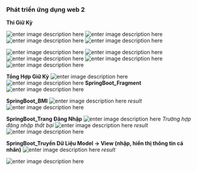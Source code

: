 


### **Phát triển ứng dụng web 2**

**Thi Giữ Kỳ**

![enter image description here](https://files.catbox.moe/bl5mp5.png)
![enter image description here](https://files.catbox.moe/b4zbx5.png)
![enter image description here](https://files.catbox.moe/56247b.png)
![enter image description here](https://files.catbox.moe/xfsxft.png)

![enter image description here](https://files.catbox.moe/c41pu9.png)
![enter image description here](https://files.catbox.moe/xb2nns.png)
![enter image description here](https://files.catbox.moe/rxiald.png)
![enter image description here](https://files.catbox.moe/juwb5c.png)
![enter image description here](https://files.catbox.moe/550rk4.png)

**Tổng Hợp Giữ Kỳ**
![enter image description here](https://files.catbox.moe/2elo43.png)
![enter image description here](https://files.catbox.moe/r1aqx2.png)
**SpringBoot_Fragment**
![enter image description here](https://files.catbox.moe/j1b2xh.png)

**SpringBoot_BMI**
![enter image description here](https://files.catbox.moe/r0r5s9.png)
*result*
![enter image description here](https://files.catbox.moe/hlebiv.png)


**SpringBoot_Trang Đăng Nhập**
![enter image description here](https://files.catbox.moe/rrh5z4.png)
*Trường hợp đăng nhập thất bại*
![enter image description here](https://files.catbox.moe/hqz5gy.png)
*result*
![enter image description here](https://files.catbox.moe/spfao1.png)


**SpringBoot_Truyền Dữ Liệu Model -> View (nhập, hiển thị thông tin cá nhân)**
![enter image description here](https://files.catbox.moe/duozpx.png)
*result*


![enter image description here](https://files.catbox.moe/98c4w5.png)
